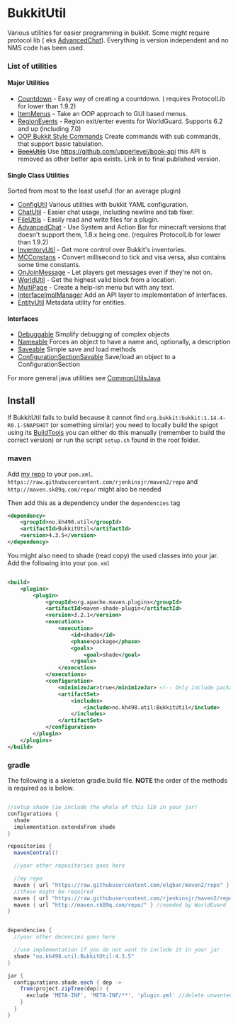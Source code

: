 # BukkitUtil

Various utilities for easier programming in bukkit. Some might require protocol lib (
eks [AdvancedChat](https://github.com/elgbar/BukkitUtil/blob/master/BukkitUtil-core/src/main/java/no/kh498/util/chat/AdvancedChat.java#L80)). Everything is
version independent and no NMS code has been used.

### List of utilities

#### Major Utilities

* [Countdown](https://github.com/elgbar/BukkitUtil/tree/master/BukkitUtil-core/src/main/java/no/kh498/util/countdown) - Easy way of creating a countdown. (
  requires ProtocolLib for lower than 1.9.2)
* [ItemMenus](https://github.com/elgbar/BukkitUtil/tree/master/BukkitUtil-core/src/main/java/no/kh498/util/itemMenus) - Take an OOP approach to GUI based menus.
* [RegionEvents](https://github.com/elgbar/BukkitUtil/blob/master/BukkitUtil-core/src/main/java/no/kh498/util/regionEvents) - Region exit/enter events for
  WorldGuard. Supports 6.2 and up (including 7.0)
* [OOP Bukkit Style Commands](https://github.com/elgbar/BukkitUtil/tree/master/BukkitUtil-core/src/main/java/no/kh498/util/command) Create commands with sub
  commands, that support basic tabulation.
* [<del>BookUtils</del>](https://github.com/elgbar/BukkitUtil/tree/18492589683c49435b7a7969999a73d0176a6439/src/main/java/no/kh498/util/book)
  Use <https://github.com/upperlevel/book-api> this API is removed as other better apis exists. Link in to final published version.

#### Single Class Utilities

Sorted from most to the least useful (for an average plugin)

* [ConfigUtil](https://github.com/elgbar/BukkitUtil/blob/master/BukkitUtil-core/src/main/java/no/kh498/util/ConfigUtil.java) Various utilities with bukkit YAML
  configuration.
* [ChatUtil](https://github.com/elgbar/BukkitUtil/blob/master/BukkitUtil-core/src/main/java/no/kh498/util/ChatUtil.java) - Easier chat usage, including newline
  and tab fixer.
* [FileUtils](https://github.com/elgbar/BukkitUtil/blob/master/BukkitUtil-core/src/main/java/no/kh498/util/FileUtils.java) - Easily read and write files for a
  plugin.
* [AdvancedChat](https://github.com/elgbar/BukkitUtil/tree/master/BukkitUtil-core/src/main/java/no/kh498/util/chat) - Use System and Action Bar for minecraft
  versions that doesn't support them, 1.8.x being one. (requires ProtocolLib for lower than 1.9.2)
* [InventoryUtil](https://github.com/elgbar/BukkitUtil/blob/master/BukkitUtil-core/src/main/java/no/kh498/util/InventoryUtil.java) - Get more control over
  Bukkit's inventories.
* [MCConstans](https://github.com/elgbar/BukkitUtil/blob/master/BukkitUtil-core/src/main/java/no/kh498/util/MCConstants.java) - Convert millisecond to tick and
  visa versa, also contains some time constants.
* [OnJoinMessage](https://github.com/elgbar/BukkitUtil/blob/master/BukkitUtil-core/src/main/java/no/kh498/util/OnJoinMessage.java) - Let players get messages
  even if they're not on.
* [WorldUtil](https://github.com/elgbar/BukkitUtil/blob/master/BukkitUtil-core/src/main/java/no/kh498/util/WorldUtil.java) - Get the highest valid block from a
  location.
* [MultiPage](https://github.com/elgbar/BukkitUtil/blob/master/BukkitUtil-core/src/main/java/no/kh498/util/MultiPage.java) - Create a help-ish menu but with any
  text.
* [InterfaceImplManager](https://github.com/elgbar/BukkitUtil/blob/master/BukkitUtil-core/src/main/java/no/kh498/util/InterfaceImplManager.java) Add an API
  layer to implementation of interfaces.
* [EntityUtil](https://github.com/elgbar/BukkitUtil/blob/master/BukkitUtil-core/src/main/java/no/kh498/util/EntityUtil.java) Metadata utility for entities.

#### Interfaces

* [Debuggable](https://github.com/elgbar/BukkitUtil/blob/master/BukkitUtil-core/src/main/java/no/kh498/util/Debuggable.java) Simplify debugging of complex
  objects
* [Nameable](https://github.com/elgbar/BukkitUtil/blob/master/BukkitUtil-core/src/main/java/no/kh498/util/Nameable.java) Forces an object to have a name and,
  optionally, a description
* [Saveable](https://github.com/elgbar/BukkitUtil/blob/master/BukkitUtil-core/src/main/java/no/kh498/util/Saveable.java) Simple save and load methods
* [ConfigurationSectionSavable](https://github.com/elgbar/BukkitUtil/blob/master/BukkitUtil-core/src/main/java/no/kh498/util/ConfigurationSectionSavable.java)
  Save/load an object to a ConfigurationSection

For more general java utilities see [CommonUtilsJava](https://github.com/elgbar/CommonUtilsJava)

## Install

If BukkitUtil fails to build because it cannot find `org.bukkit:bukkit:1.14.4-R0.1-SNAPSHOT` (or something similar) you need to locally build the spigot using
its [BuildTools](https://www.spigotmc.org/wiki/buildtools/) you can either do this manually (remember to build the correct version) or run the script `setup.sh`
found in the root folder.

### maven

Add [my repo](https://github.com/elgbar/maven2) to your `pom.xml`. `https://raw.githubusercontent.com/rjenkinsjr/maven2/repo` and `http://maven.sk89q.com/repo/`
might also be needed

Then add this as a dependency under the `dependencies` tag

```xml
<dependency>
    <groupId>no.kh498.util</groupId>
    <artifactId>BukkitUtil</artifactId>
    <version>4.3.5</version>
</dependency>
```

You might also need to shade (read copy) the used classes into your jar. Add the following into your `pom.xml`

```xml

<build>
    <plugins>
        <plugin>
            <groupId>org.apache.maven.plugins</groupId>
            <artifactId>maven-shade-plugin</artifactId>
            <version>3.2.1</version>
            <executions>
                <execution>
                    <id>shade</id>
                    <phase>package</phase>
                    <goals>
                        <goal>shade</goal>
                    </goals>
                </execution>
            </executions>
            <configuration>
                <minimizeJar>true</minimizeJar> <!-- Only include packages that you are using. Note: Requires Java 1.5 or higher. -->
                <artifactSet>
                    <includes>
                        <include>no.kh498.util:BukkitUtil</include>
                    </includes>
                </artifactSet>
            </configuration>
        </plugin>
    </plugins>
</build>       
```

### gradle

The following is a skeleton gradle.build file. **NOTE** the order of the methods is required as is below.

```groovy

//setup shade (ie include the whole of this lib in your jar)
configurations {
  shade
  implementation.extendsFrom shade
}

repositories {
  mavenCentral()

  //your other repositories goes here

  //my repo
  maven { url "https://raw.githubusercontent.com/elgbar/maven2/repo" }
  //these might be required
  maven { url "https://raw.githubusercontent.com/rjenkinsjr/maven2/repo" } // needed by slf4bukkit (a logger)
  maven { url "http://maven.sk89q.com/repo/" } //needed by WorldGuard
}


dependencies {
  //your other decencies goes here

  //use implementation if you do not want to include it in your jar
  shade "no.kh498.util:BukkitUtil:4.3.5"
}

jar {
  configurations.shade.each { dep ->
    from(project.zipTree(dep)) {
      exclude 'META-INF', 'META-INF/**', 'plugin.yml' //delete unwanted/duplicate stuff
    }
  }
}
```
